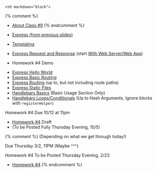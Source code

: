 	<td markdown="block">
{% comment %}
* [About Class #9](slides/09/meta.html)
{% endcomment %}

* [Express (from previous slides)](slides/08/express.html#/26)
* [Templating](slides/09/templating.html)
* [Express Request and Response](slides/09/request-response.html) (start [With Web Server/Web App](slides/09/request-response.html#/7))
* Homework #4 Demo

<!-- 
* [Forms](slides/09/forms-2.markdown)
* [](slides//.html)
* [](slides//.html)
-->
</td>
	<td markdown="block">

* [Express Hello World](https://expressjs.com/en/starter/hello-world.html)
* [Express Basic Routing](https://expressjs.com/en/starter/basic-routing.html)
* [Express Routing](https://expressjs.com/en/guide/routing.html) (up to, but not including route paths)
* [Express Static Files](https://expressjs.com/en/starter/static-files.html)
* [Handlebars Basics](http://handlebarsjs.com/expressions.html) (Basic Usage Section Only)
* [Handlebars Loops/Conditionals](http://handlebarsjs.com/block_helpers.html) (Up to Hash Arguments, Ignore blocks with `registerHelper`)

<!--
* Chapter 
* Chapter 
-->
</td>
	<td markdown="block">
Homework #4 Due 10/12 at 11pm

* [Homework #4](homework/04.html) Draft
* (To be Posted Fully Thursday Evening, 10/5)

{% comment %}
(Depending on what we get through today!)

Due Thursday 3/2, 11PM (Maybe ^^^)

Homework #4 To be Posted Thursday Evening, 2/23
* [Homework #4](homework/04.html)
{% endcomment %}
</td>
